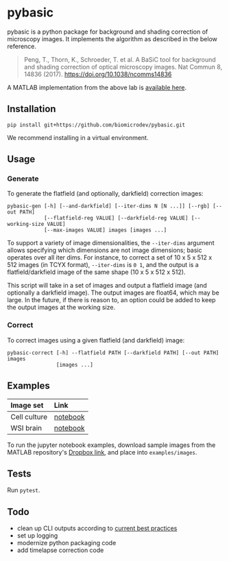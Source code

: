 # pybasic

pybasic is a python package for background and shading correction of microscopy images. It implements the algorithm as described in the below reference.

> Peng, T., Thorn, K., Schroeder, T. et al. A BaSiC tool for background and shading correction of optical microscopy images. Nat Commun 8, 14836 (2017). https://doi.org/10.1038/ncomms14836

A MATLAB implementation from the above lab is [available here](https://github.com/marrlab/BaSiC).

## Installation

```
pip install git+https://github.com/biomicrodev/pybasic.git
```

We recommend installing in a virtual environment.

## Usage

### Generate

To generate the flatfield (and optionally, darkfield) correction images:

```
pybasic-gen [-h] [--and-darkfield] [--iter-dims N [N ...]] [--rgb] [--out PATH] 
            [--flatfield-reg VALUE] [--darkfield-reg VALUE] [--working-size VALUE] 
            [--max-images VALUE] images [images ...]
```

To support a variety of image dimensionalities, the `--iter-dims` argument allows specifying which dimensions are not image dimensions; basic operates over all iter dims. For instance, to correct a set of 10 x 5 x 512 x 512 images (in TCYX format), `--iter-dims` is `0 1`, and the output is a flatfield/darkfield image of the same shape (10 x 5 x 512 x 512).

This script will take in a set of images and output a flatfield image (and optionally a darkfield image). The output images are float64, which may be large. In the future, if there is reason to, an option could be added to keep the output images at the working size.

### Correct

To correct images using a given flatfield (and darkfield) image:

```
pybasic-correct [-h] --flatfield PATH [--darkfield PATH] [--out PATH] images 
                [images ...]
```

## Examples

| Image set    | Link                                    |
|:-------------|:----------------------------------------|
| Cell culture | [notebook](examples/cell_culture.ipynb) |
| WSI brain    | [notebook](examples/wsi_brain.ipynb)    |

To run the jupyter notebook examples, download sample images from the MATLAB repository's [Dropbox link](https://www.dropbox.com/s/plznvzdjglrse3h/Demoexamples.zip?dl=0), and place into `examples/images`.

## Tests

Run `pytest`.

## Todo

* clean up CLI outputs according to [current best practices](https://clig.dev/)
* set up logging
* modernize python packaging code
* add timelapse correction code